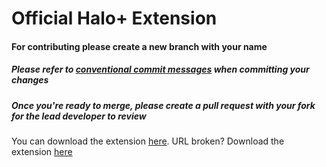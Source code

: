 # Official Halo+ Extension

#### For contributing please create a new branch with your name

##### Please refer to [conventional commit messages](https://www.conventionalcommits.org/en/v1.0.0/#summary) when committing your changes

##### Once you're ready to merge, please create a pull request with your fork for the lead developer to review

You can download the extension [here](https://halopl.us/extension).
URL broken? Download the extension [here](https://chromewebstore.google.com/detail/halo+/eplokpcilgnmcpbhklkepdfdcmdnppdk)
